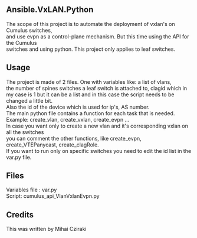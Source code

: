 <snippet>
  <content>

## Ansible.VxLAN.Python

The scope of this project is to automate the deployment of vxlan's on Cumulus switches,
<br>and use evpn as a control-plane mechanism. But this time using the API for the Cumulus
<br>switches and using python. This project only applies to leaf switches.  

## Usage

The project is made of 2 files. One with variables like: a list of vlans,
<br>the number of spines switches a leaf switch is attached to, clagid which in 
<br>my case is 1 but it can be a list and in this case the script needs to be changed a little bit.
<br>Also the id of the device which is used for ip's, AS number.
<br>The main python file contains a function for each task that is needed.
<br>Example: create_vlan, create_vxlan, create_evpn ...
<br>In case you want only to create a new vlan and it's corresponding vxlan on all the switches
<br> you can comment the other functions, like create_evpn, create_VTEPanycast, create_clagRole.
<br> If you want to run only on specific switches you need to edit the id list in the var.py file.  
  

## Files
Variables file : var.py
<br>Script: cumulus_api_VlanVxlanEvpn.py

## Credits
This was written by Mihai Cziraki
</content>
</snippet>
